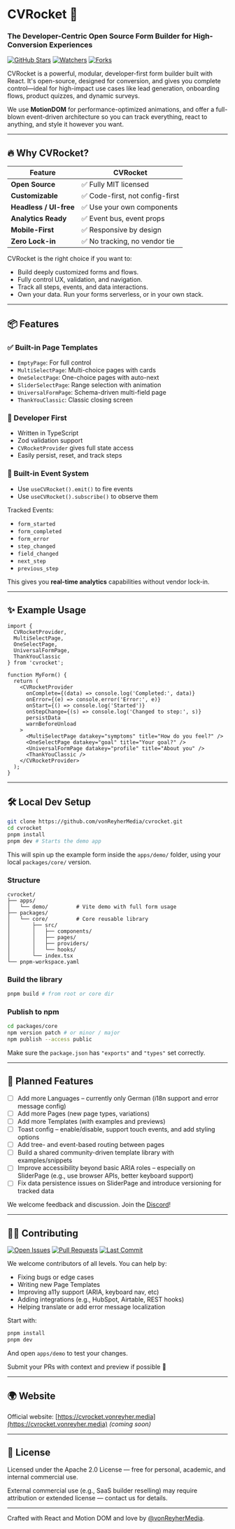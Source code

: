 # CVRocket 🚀

### The Developer-Centric Open Source Form Builder for High-Conversion Experiences


[![GitHub Stars](https://img.shields.io/github/stars/cvrocket/cvrocket.svg?style=social)](https://github.com/cvrocket/cvrocket/stargazers)
[![Watchers](https://img.shields.io/github/watchers/cvrocket/cvrocket.svg?style=social)](https://github.com/cvrocket/cvrocket/watchers)
[![Forks](https://img.shields.io/github/forks/cvrocket/cvrocket.svg?style=social)](https://github.com/cvrocket/cvrocket/network/members)


CVRocket is a powerful, modular, developer-first form builder built with React. It's open-source, designed for conversion, and gives you complete control—ideal for high-impact use cases like lead generation, onboarding flows, product quizzes, and dynamic surveys.

We use **MotionDOM** for performance-optimized animations, and offer a full-blown event-driven architecture so you can track everything, react to anything, and style it however you want.

---

## 🔥 Why CVRocket?

| Feature                | CVRocket                       |
| ---------------------- | ------------------------------ |
| **Open Source**        | ✅ Fully MIT licensed           |
| **Customizable**       | ✅ Code-first, not config-first |
| **Headless / UI-free** | ✅ Use your own components      |
| **Analytics Ready**    | ✅ Event bus, event props       |
| **Mobile-First**       | ✅ Responsive by design         |
| **Zero Lock-in**       | ✅ No tracking, no vendor tie   |

CVRocket is the right choice if you want to:

* Build deeply customized forms and flows.
* Fully control UX, validation, and navigation.
* Track all steps, events, and data interactions.
* Own your data. Run your forms serverless, or in your own stack.

---

## 📦 Features

### ✅ Built-in Page Templates

* `EmptyPage`: For full control
* `MultiSelectPage`: Multi-choice pages with cards
* `OneSelectPage`: One-choice pages with auto-next
* `SliderSelectPage`: Range selection with animation
* `UniversalFormPage`: Schema-driven multi-field page
* `ThankYouClassic`: Classic closing screen

### 🧠 Developer First

* Written in TypeScript
* Zod validation support
* `CVRocketProvider` gives full state access
* Easily persist, reset, and track steps

### 🎯 Built-in Event System

* Use `useCVRocket().emit()` to fire events
* Use `useCVRocket().subscribe()` to observe them

Tracked Events:

* `form_started`
* `form_completed`
* `form_error`
* `step_changed`
* `field_changed`
* `next_step`
* `previous_step`

This gives you **real-time analytics** capabilities without vendor lock-in.

---

## ✨ Example Usage

```tsx
import {
  CVRocketProvider,
  MultiSelectPage,
  OneSelectPage,
  UniversalFormPage,
  ThankYouClassic
} from 'cvrocket';

function MyForm() {
  return (
    <CVRocketProvider
      onComplete={(data) => console.log('Completed:', data)}
      onError={(e) => console.error('Error:', e)}
      onStart={() => console.log('Started')}
      onStepChange={(s) => console.log('Changed to step:', s)}
      persistData
      warnBeforeUnload
    >
      <MultiSelectPage datakey="symptoms" title="How do you feel?" />
      <OneSelectPage datakey="goal" title="Your goal?" />
      <UniversalFormPage datakey="profile" title="About you" />
      <ThankYouClassic />
    </CVRocketProvider>
  );
}
```

---

## 🛠️ Local Dev Setup

```bash
git clone https://github.com/vonReyherMedia/cvrocket.git
cd cvrocket
pnpm install
pnpm dev # Starts the demo app
```

This will spin up the example form inside the `apps/demo/` folder, using your local `packages/core/` version.

### Structure

```
cvrocket/
├── apps/
│   └── demo/         # Vite demo with full form usage
├── packages/
│   └── core/         # Core reusable library
│       ├── src/
│       │   ├── components/
│       │   ├── pages/
│       │   ├── providers/
│       │   └── hooks/
│       └── index.tsx
└── pnpm-workspace.yaml
```

### Build the library

```bash
pnpm build # from root or core dir
```

### Publish to npm

```bash
cd packages/core
npm version patch # or minor / major
npm publish --access public
```

Make sure the `package.json` has `"exports"` and `"types"` set correctly.

---

## 🧩 Planned Features

* [ ] Add more Languages – currently only German (i18n support and error message config)
* [ ] Add more Pages (new page types, variations)
* [ ] Add more Templates (with examples and previews)
* [ ] Toast config – enable/disable, support touch events, and add styling options
* [ ] Add tree- and event-based routing between pages
* [ ] Build a shared community-driven template library with examples/snippets
* [ ] Improve accessibility beyond basic ARIA roles – especially on SliderPage (e.g., use browser APIs, better keyboard support)
* [ ] Fix data persistence issues on SliderPage and introduce versioning for tracked data

We welcome feedback and discussion. Join the [Discord](https://discord.gg/cvrocket)!

---

## 🧑‍💻 Contributing

[![Open Issues](https://img.shields.io/github/issues/cvrocket/cvrocket)](https://github.com/cvrocket/cvrocket/issues)
[![Pull Requests](https://img.shields.io/github/issues-pr/cvrocket/cvrocket)](https://github.com/cvrocket/cvrocket/pulls)
[![Last Commit](https://img.shields.io/github/last-commit/cvrocket/cvrocket)](https://github.com/cvrocket/cvrocket)

We welcome contributors of all levels. You can help by:

* Fixing bugs or edge cases
* Writing new Page Templates
* Improving a11y support (ARIA, keyboard nav, etc)
* Adding integrations (e.g., HubSpot, Airtable, REST hooks)
* Helping translate or add error message localization

Start with:

```bash
pnpm install
pnpm dev
```

And open `apps/demo` to test your changes.

Submit your PRs with context and preview if possible 🙌

---

## 🌍 Website

Official website: [https://cvrocket.vonreyher.media](https://cvrocket.vonreyher.media) *(coming soon)*

---

## 📄 License

Licensed under the Apache 2.0 License — free for personal, academic, and internal commercial use.

External commercial use (e.g., SaaS builder reselling) may require attribution or extended license — contact us for details.

---
Crafted with React and Motion DOM and love by [@vonReyherMedia](https://github.com/vonReyherMedia).
